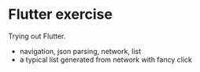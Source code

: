 # Flutter exercise

Trying out Flutter.
- navigation, json parsing, network, list
- a typical list generated from network with fancy click

